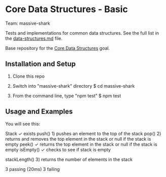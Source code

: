 # Core Data Structures - Basic
Team: massive-shark

Tests and implementations for common data structures. See the full list in the [data-structures.md](data-structures.md) file.

Base repository for the [Core Data Structures](https://github.com/GuildCrafts/web-development-js/issues/128) goal.

## Installation and Setup

1. Clone this repo

2. Switch into "massive-shark" directory
    $ cd massive-shark

3. From the command line, type "npm test"
   $ npm test


## Usage and Examples

You will see this:

Stack
    ✓ exists
    push()
      1) pushes an element to the top of the stack
    pop()
      2) returns and removes the top element in the stack or null if the stack is empty
    peek()
      ✓ returns the top element in the stack or null if the stack is empty
    isEmpty()
      ✓ checks to see if stack is empty

  stackLength()
    3) returns the number of elements in the stack


  3 passing (20ms)
  3 failing

